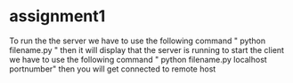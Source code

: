 # assignment1
To run the the server we have to use the following command " python filename.py " then it will display that the server is running
to start the client we have to use the following command " python filename.py localhost portnumber" then you will get connected to remote host
